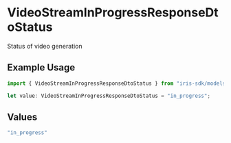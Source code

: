 # VideoStreamInProgressResponseDtoStatus

Status of video generation

## Example Usage

```typescript
import { VideoStreamInProgressResponseDtoStatus } from "iris-sdk/models/components";

let value: VideoStreamInProgressResponseDtoStatus = "in_progress";
```

## Values

```typescript
"in_progress"
```
